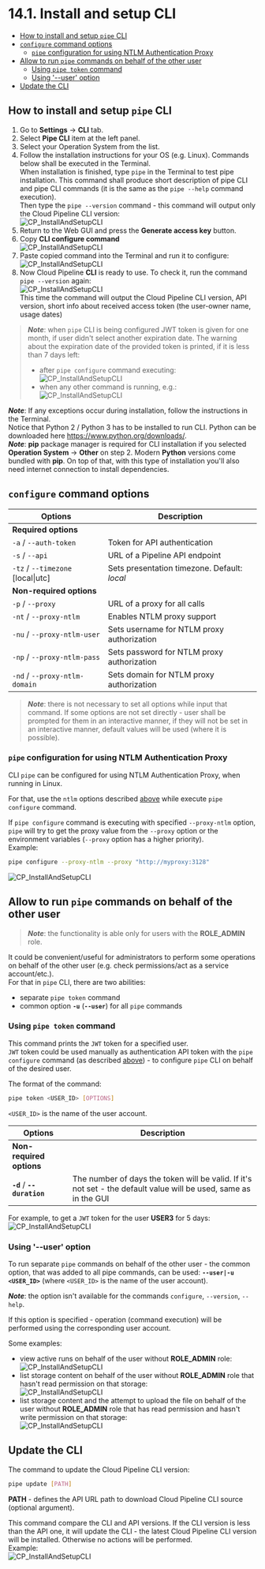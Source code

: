 # 14.1. Install and setup CLI

- [How to install and setup `pipe` CLI](#how-to-install-and-setup-pipe-cli)
- [`configure` command options](#configure-command-options)
    - [`pipe` configuration for using NTLM Authentication Proxy](#pipe-configuration-for-using-ntlm-authentication-proxy)
- [Allow to run `pipe` commands on behalf of the other user](#allow-to-run-pipe-commands-on-behalf-of-the-other-user)
    - [Using `pipe token` command](#using-pipe-token-command)
    - [Using '--user' option](#using-user-option)
- [Update the CLI](#update-the-cli)

## How to install and setup `pipe` CLI

1. Go to **Settings** → **CLI** tab.
2. Select **Pipe CLI** item at the left panel.
3. Select your Operation System from the list.
4. Follow the installation instructions for your OS (e.g. Linux). Commands below shall be executed in the Terminal.  
    When installation is finished, type `pipe` in the Terminal to test pipe installation. This command shall produce short description of pipe CLI and pipe CLI commands (it is the same as the `pipe --help` command execution).  
    Then type the `pipe --version` command - this command will output only the Cloud Pipeline CLI version:  
    ![CP_InstallAndSetupCLI](attachments/InstallAndSetupCLI_7.png)
5. Return to the Web GUI and press the **Generate access key** button.
6. Copy **CLI configure command**  
    ![CP_InstallAndSetupCLI](attachments/InstallAndSetupCLI_1.png)
7. Paste copied command into the Terminal and run it to configure:  
    ![CP_InstallAndSetupCLI](attachments/InstallAndSetupCLI_2.png)
8. Now Cloud Pipeline **CLI** is ready to use. To check it, run the command `pipe --version` again:  
    ![CP_InstallAndSetupCLI](attachments/InstallAndSetupCLI_3.png)  
    This time the command will output the Cloud Pipeline CLI version, API version, short info about received access token (the user-owner name, usage dates)

> **_Note_**: when `pipe` CLI is being configured JWT token is given for one month, if user didn't select another expiration date. The warning about the expiration date of the provided token is printed, if it is less than 7 days left:
>
> - after `pipe configure` command executing:  
>   ![CP_InstallAndSetupCLI](attachments/InstallAndSetupCLI_4.png)
> - when any other command is running, e.g.:  
>   ![CP_InstallAndSetupCLI](attachments/InstallAndSetupCLI_5.png)

**_Note_**: If any exceptions occur during installation, follow the instructions in the Terminal.  
Notice that Python 2 / Python 3 has to be installed to run CLI. Python can be downloaded here <https://www.python.org/downloads/>.  
**_Note_**: **pip** package manager is required for CLI installation if you selected **Operation System** → **Other** on step 2. Modern **Python** versions come bundled with **pip**. On top of that, with this type of installation you'll also need internet connection to install dependencies.

## `configure` command options

| Options | Description |
|---|---|
| **Required options** |
|  `-a` / `--auth-token` | Token for API authentication |
| `-s` / `--api` | URL of a Pipeline API endpoint |
| `-tz` / `--timezone` [local\|utc] | Sets presentation timezone. Default: _local_ |
| **Non-required options** |
| `-p` / `--proxy` | URL of a proxy for all calls |
| `-nt` / `--proxy-ntlm` | Enables NTLM proxy support |
| `-nu` / `--proxy-ntlm-user` | Sets username for NTLM proxy authorization |
| `-np` / `--proxy-ntlm-pass` | Sets password for NTLM proxy authorization |
| `-nd` / `--proxy-ntlm-domain` | Sets domain for NTLM proxy authorization |

> **_Note_**: there is not necessary to set all options while input that command. If some options are not set directly - user shall be prompted for them in an interactive manner, if they will not be set in an interactive manner, default values will be used (where it is possible).

### `pipe` configuration for using NTLM Authentication Proxy

CLI `pipe` can be configured for using NTLM Authentication Proxy, when running in Linux.

For that, use the `ntlm` options described [above](#configure-command-options) while execute `pipe configure` command.

If `pipe configure` command is executing with specified `--proxy-ntlm` option, `pipe` will try to get the proxy value from the `--proxy` option or the environment variables (`--proxy` option has a higher priority).  
Example:

```bash
pipe configure --proxy-ntlm --proxy "http://myproxy:3128"
```

![CP_InstallAndSetupCLI](attachments/InstallAndSetupCLI_6.png)

## Allow to run `pipe` commands on behalf of the other user

> **_Note_**: the functionality is able only for users with the **ROLE\_ADMIN** role.

It could be convenient/useful for administrators to perform some operations on behalf of the other user (e.g. check permissions/act as a service account/etc.).  
For that in `pipe` CLI, there are two abilities:

- separate `pipe token` command
- common option **`-u`** (**`--user`**) for all `pipe` commands

### Using `pipe token` command

This command prints the `JWT` token for a specified user.  
`JWT` token could be used manually as authentication API token with the `pipe configure` command (as described [above](#configure-command-options)) - to configure `pipe` CLI on behalf of the desired user.

The format of the command:

``` bash
pipe token <USER_ID> [OPTIONS]
```

`<USER_ID>` is the name of the user account.

| Options | Description |
|-|-|
| **Non-required options** | |
| **`-d`** / **`--duration`** | The number of days the token will be valid. If it's not set - the default value will be used, same as in the GUI |

For example, to get a `JWT` token for the user **USER3** for 5 days:  
    ![CP_InstallAndSetupCLI](attachments/InstallAndSetupCLI_9.png)

### Using '--user' option

To run separate `pipe` commands on behalf of the other user - the common option, that was added to all pipe commands, can be used: **`--user|-u <USER_ID>`** (where `<USER_ID>` is the name of the user account).

**_Note_**: the option isn't available for the commands `configure`, `--version`, `--help`.

If this option is specified - operation (command execution) will be performed using the corresponding user account.

Some examples:

- view active runs on behalf of the user without **ROLE\_ADMIN** role:  
    ![CP_InstallAndSetupCLI](attachments/InstallAndSetupCLI_10.png)
- list storage content on behalf of the user without **ROLE\_ADMIN** role that hasn't read permission on that storage:  
    ![CP_InstallAndSetupCLI](attachments/InstallAndSetupCLI_11.png)
- list storage content and the attempt to upload the file on behalf of the user without **ROLE\_ADMIN** role that has read permission and hasn't write permission on that storage:  
    ![CP_InstallAndSetupCLI](attachments/InstallAndSetupCLI_12.png)

## Update the CLI

The command to update the Cloud Pipeline CLI version:

``` bash
pipe update [PATH]
```

**PATH** - defines the API URL path to download Cloud Pipeline CLI source (optional argument).

This command compare the CLI and API versions. If the CLI version is less than the API one, it will update the CLI - the latest Cloud Pipeline CLI version will be installed. Otherwise no actions will be performed.  
Example:  
![CP_InstallAndSetupCLI](attachments/InstallAndSetupCLI_8.png)

